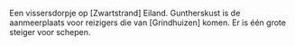 Een vissersdorpje op [Zwartstrand] Eiland. Guntherskust is de aanmeerplaats voor reizigers die van [Grindhuizen] komen. Er is één grote steiger voor schepen.
